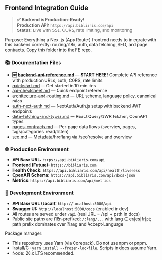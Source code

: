 ## Frontend Integration Guide

> **✅ Backend is Production-Ready!**  
> **Production API:** `https://api.bibliaris.com/api`  
> **Status:** Live with SSL, CORS, rate limiting, and monitoring

Purpose: Everything a Next.js (App Router) frontend needs to integrate with this backend correctly: routing/i18n, auth, data fetching, SEO, and page contracts. Copy this folder into the FE repo.

### 📚 Documentation Files

- **🆕 [backend-api-reference.md](./backend-api-reference.md)** — **START HERE!** Complete API reference with production URLs, auth, CORS, rate limits
- [quickstart.md](./quickstart.md) — Get started in 10 minutes
- [api-cheatsheet.md](./api-cheatsheet.md) — Quick endpoint reference
- [architecture-and-routing.md](./architecture-and-routing.md) — URL scheme, language policy, canonical rules
- [auth-next-auth.md](./auth-next-auth.md) — NextAuth/Auth.js setup with backend JWT endpoints
- [data-fetching-and-types.md](./data-fetching-and-types.md) — React Query/SWR fetcher, OpenAPI types
- [pages-contracts.md](./pages-contracts.md) — Per‑page data flows (overview, pages, tags/categories, read/listen)
- [seo.md](./seo.md) — Metadata/hreflang via /seo/resolve and overview

### 🌐 Production Environment

- **API Base URL:** `https://api.bibliaris.com/api`
- **Frontend (Future):** `https://bibliaris.com`
- **Health Check:** `https://api.bibliaris.com/api/health/liveness`
- **OpenAPI Schema:** `https://api.bibliaris.com/api/docs-json`
- **Metrics:** `https://api.bibliaris.com/api/metrics`

### 🔧 Development Environment

- **API Base URL (Local):** `http://localhost:5000/api`
- **Swagger UI:** `http://localhost:5000/docs` (enabled in dev)
- All routes are served under `/api` (real URL = /api + path in docs)
- Public site paths are i18n‑prefixed: `/:lang/...` with lang ∈ en|es|fr|pt; path prefix dominates over ?lang and Accept-Language

Package manager:

- This repository uses Yarn (via Corepack). Do not use npm or pnpm.
- Install/CI: `yarn install --frozen-lockfile`. Scripts in docs assume Yarn.
- Node: 20.x LTS recommended.
